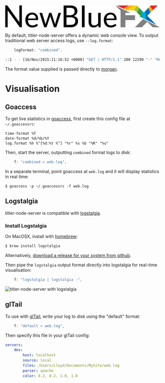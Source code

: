 ![NewBlueFX](img/NewBlueFX_logo.png)

By default, titler-node-server offers a dynamic web console view. To output traditional web server access logs, use `--log.format`:

```js
    logFormat: "combined",
```
```sh
::1 - - [16/Nov/2015:11:16:52 +0000] "GET / HTTP/1.1" 200 12290 "-" "Mozilla/5.0 (Macintosh; Intel Mac OS X 10_11_1) AppleWebKit/537.36 (KHTML, like Gecko) Chrome/48.0.2562.0 Safari/537.36"
```
<!-- ```sh
$ ws --log.format combined
serving at http://localhost:8000
::1 - - [16/Nov/2015:11:16:52 +0000] "GET / HTTP/1.1" 200 12290 "-" "Mozilla/5.0 (Macintosh; Intel Mac OS X 10_11_1) AppleWebKit/537.36 (KHTML, like Gecko) Chrome/48.0.2562.0 Safari/537.36"
``` -->

The format value supplied is passed directly to [morgan](https://github.com/expressjs/morgan).

# Visualisation

## Goaccess
To get live statistics in [goaccess](http://goaccess.io/), first create this config file at `~/.goaccessrc`:

```
time-format %T
date-format %d/%b/%Y
log.format %h %^[%d:%t %^] "%r" %s %b "%R" "%u"
```

Then, start the server, outputting `combined` format logs to disk:

```js
    f: "combined > web.log",
```
<!-- ```sh
$ ws -f combined > web.log
``` -->

In a separate terminal, point goaccess at `web.log` and it will display statistics in real time:

```
$ goaccess -p ~/.goaccessrc -f web.log
```

## Logstalgia
titler-node-server is compatible with [logstalgia](http://code.google.com/p/logstalgia/).

### Install Logstalgia
On MacOSX, install with [homebrew](http://brew.sh):
```sh
$ brew install logstalgia
```

Alternatively, [download a release for your system from github](https://github.com/acaudwell/Logstalgia/releases/latest).

Then pipe the `logstalgia` output format directly into logstalgia for real-time visualisation:

```js
    f: "logstalgia | logstalgia -",
```
<!-- ```sh
$ ws -f logstalgia | logstalgia -
``` -->

![titler-node-server with logstalgia](img/logstagia.gif)

## glTail
To use with [glTail](http://www.fudgie.org), write your log to disk using the "default" format:

```js
    f: "default > web.log",
```
<!-- ```sh
$ ws -f default > web.log
``` -->

Then specify this file in your glTail config:

```yaml
servers:
    dev:
        host: localhost
        source: local
        files: /Users/Lloyd/Documents/MySite/web.log
        parser: apache
        color: 0.2, 0.2, 1.0, 1.0
```
